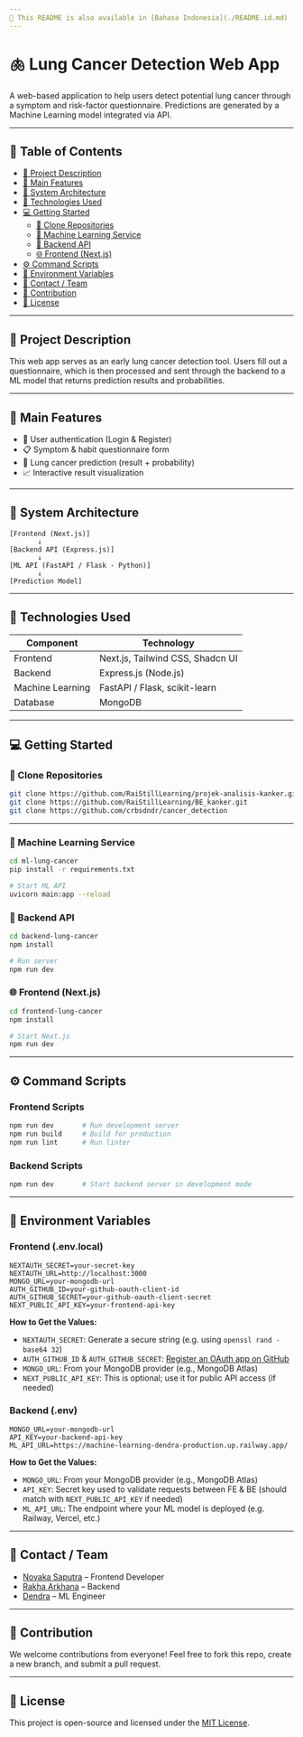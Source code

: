 ```yaml
---
📖 This README is also available in [Bahasa Indonesia](./README.id.md)
---
```


# 🫁 Lung Cancer Detection Web App

A web-based application to help users detect potential lung cancer through a symptom and risk-factor questionnaire. Predictions are generated by a Machine Learning model integrated via API.

---

## 📁 Table of Contents

- [📝 Project Description](#-project-description)
- [🚀 Main Features](#-main-features)
- [🧠 System Architecture](#-system-architecture)
- [🧰 Technologies Used](#-technologies-used)
- [💻 Getting Started](#-getting-started)
  - [📂 Clone Repositories](#-clone-repositories)
  - [🤖 Machine Learning Service](#-machine-learning-service)
  - [🔧 Backend API](#-backend-api)
  - [🌐 Frontend (Next.js)](#-frontend-nextjs)
- [⚙️ Command Scripts](#️-command-scripts)
- [📄 Environment Variables](#-environment-variables)
- [💬 Contact / Team](#-contact--team)
- [🤝 Contribution](#-contribution)
- [📄 License](#-license)

---

## 📝 Project Description

This web app serves as an early lung cancer detection tool. Users fill out a questionnaire, which is then processed and sent through the backend to a ML model that returns prediction results and probabilities.

---

## 🚀 Main Features

- 🔐 User authentication (Login & Register)
- 📋 Symptom & habit questionnaire form
- 🤖 Lung cancer prediction (result + probability)
- 📈 Interactive result visualization

---

## 🧠 System Architecture

```
[Frontend (Next.js)]
       ↓
[Backend API (Express.js)]
       ↓
[ML API (FastAPI / Flask - Python)]
       ↓
[Prediction Model]
```

---

## 🧰 Technologies Used

| Component        | Technology                       |
| ---------------- | -------------------------------- |
| Frontend         | Next.js, Tailwind CSS, Shadcn UI |
| Backend          | Express.js (Node.js)             |
| Machine Learning | FastAPI / Flask, scikit-learn    |
| Database         | MongoDB                          |

---

## 💻 Getting Started

### 📂 Clone Repositories

```bash
git clone https://github.com/RaiStillLearning/projek-analisis-kanker.git
git clone https://github.com/RaiStillLearning/BE_kanker.git
git clone https://github.com/crbsdndr/cancer_detection
```

---

### 🤖 Machine Learning Service

```bash
cd ml-lung-cancer
pip install -r requirements.txt

# Start ML API
uvicorn main:app --reload
```

### 🔧 Backend API

```bash
cd backend-lung-cancer
npm install

# Run server
npm run dev
```

### 🌐 Frontend (Next.js)

```bash
cd frontend-lung-cancer
npm install

# Start Next.js
npm run dev
```

---

## ⚙️ Command Scripts

### Frontend Scripts

```bash
npm run dev       # Run development server
npm run build     # Build for production
npm run lint      # Run linter
```

### Backend Scripts

```bash
npm run dev       # Start backend server in development mode
```

---

## 📄 Environment Variables

### Frontend (.env.local)

```env
NEXTAUTH_SECRET=your-secret-key
NEXTAUTH_URL=http://localhost:3000
MONGO_URL=your-mongodb-url
AUTH_GITHUB_ID=your-github-oauth-client-id
AUTH_GITHUB_SECRET=your-github-oauth-client-secret
NEXT_PUBLIC_API_KEY=your-frontend-api-key
```

**How to Get the Values:**

- `NEXTAUTH_SECRET`: Generate a secure string (e.g. using `openssl rand -base64 32`)
- `AUTH_GITHUB_ID` & `AUTH_GITHUB_SECRET`: [Register an OAuth app on GitHub](https://github.com/settings/developers)
- `MONGO_URL`: From your MongoDB provider (e.g., MongoDB Atlas)
- `NEXT_PUBLIC_API_KEY`: This is optional; use it for public API access (if needed)

### Backend (.env)

```env
MONGO_URL=your-mongodb-url
API_KEY=your-backend-api-key
ML_API_URL=https://machine-learning-dendra-production.up.railway.app/
```

**How to Get the Values:**

- `MONGO_URL`: From your MongoDB provider (e.g., MongoDB Atlas)
- `API_KEY`: Secret key used to validate requests between FE & BE (should match with `NEXT_PUBLIC_API_KEY` if needed)
- `ML_API_URL`: The endpoint where your ML model is deployed (e.g. Railway, Vercel, etc.)

---

## 💬 Contact / Team

- [Novaka Saputra](https://github.com/novaka-dev) – Frontend Developer
- [Rakha Arkhana](https://github.com/RaiStillLearning) – Backend
- [Dendra](https://github.com/crbsdndr) – ML Engineer

---

## 🤝 Contribution

We welcome contributions from everyone! Feel free to fork this repo, create a new branch, and submit a pull request.

---

## 📄 License

This project is open-source and licensed under the [MIT License](LICENSE).

